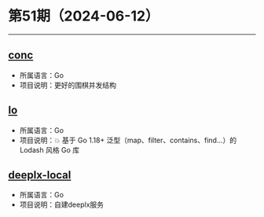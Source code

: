 # 第51期（2024-06-12）

---
## [conc](https://github.com/sourcegraph/conc)
- 所属语言：Go
- 项目说明：更好的围棋并发结构

## [lo](https://github.com/samber/lo)
- 所属语言：Go
- 项目说明：💥 基于 Go 1.18+ 泛型（map、filter、contains、find...）的 Lodash 风格 Go 库

## [deeplx-local](https://github.com/ycvk/deeplx-local)
- 所属语言：Go
- 项目说明：自建deeplx服务
